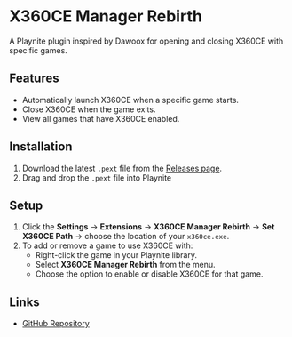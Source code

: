 # X360CE Manager Rebirth

A Playnite plugin inspired by Dawoox for opening and closing X360CE with specific games.

## Features
- Automatically launch X360CE when a specific game starts.
- Close X360CE when the game exits.
- View all games that have X360CE enabled.

## Installation
1. Download the latest `.pext` file from the [Releases page](https://github.com/rashad-07/X360CE-Manager-Rebirth/releases/).
2. Drag and drop the `.pext` file into Playnite

## Setup
1. Click the **Settings** → **Extensions** → **X360CE Manager Rebirth** → **Set X360CE Path** → choose the location of your `x360ce.exe`.
2. To add or remove a game to use X360CE with:  
   - Right-click the game in your Playnite library.  
   - Select **X360CE Manager Rebirth** from the menu.  
   - Choose the option to enable or disable X360CE for that game.

## Links
- [GitHub Repository](https://github.com/rashad-07/X360CE-Manager-Rebirth/)
